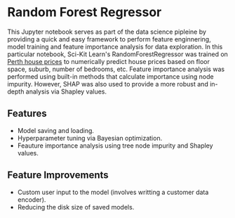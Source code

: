 # Random Forest Regressor
This Jupyter notebook serves as part of the data science pipleine by providing a quick and easy framework to
perform feature enginnering, model training and feature importance analysis for data exploration. In this particular notebook,
Sci-Kit Learn's RandomForestRegressor was trained on [Perth house prices](https://www.kaggle.com/datasets/syuzai/perth-house-prices) to
numerically predict house prices based on floor space, suburb, number of bedrooms, etc. Feature importance analysis was performed using 
built-in methods that calculate importance using node impurity. However, SHAP was also used to provide a more robust and in-depth analysis
via Shapley values.

## Features

- Model saving and loading.
- Hyperparameter tuning via Bayesian optimization.
- Feauture importance analysis using tree node impurity and Shapley values.

## Feature Improvements

- Custom user input to the model (involves writting a customer data encoder).
- Reducing the disk size of saved models.
